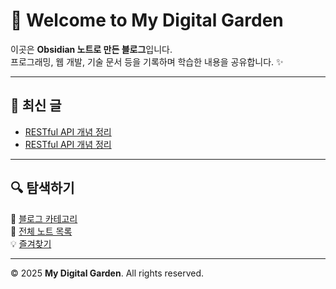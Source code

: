 # 🌿 Welcome to My Digital Garden

이곳은 **Obsidian 노트로 만든 블로그**입니다.  
프로그래밍, 웹 개발, 기술 문서 등을 기록하며 학습한 내용을 공유합니다. ✨

---

## 📌 최신 글
- [RESTful API 개념 정리](restful-api.html)
- [RESTful API 개념 정리](restful-api.html)

---

## 🔍 탐색하기
🔗 [블로그 카테고리](categories.html)  
📁 [전체 노트 목록](all-notes.html)  
💡 [즐겨찾기](favorites.html)  

---

© 2025 **My Digital Garden**. All rights reserved.
